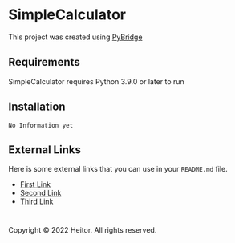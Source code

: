 # SimpleCalculator

This project was created using [PyBridge](https://github.com/hbisneto/PyBridge)

## Requirements

SimpleCalculator requires Python 3.9.0 or later to run

## Installation

```
No Information yet
```

## External Links

Here is some external links that you can use in your `README.md` file.

- [First Link](https://google.com)
- [Second Link](https://google.com)
- [Third Link](https://google.com)

#

Copyright © 2022 Heitor. All rights reserved.